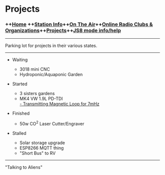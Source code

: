 # Projects
### ++[Home](index.md) ++[Station Info](station.md)++[On The Air](ontheair.md)++[Online Radio Clubs & Organizations](clubs.md)++[Projects](projects.md)++[JS8 mode info/help](js8help.md)
---
Parking lot for projects in their various states. 

---

 - Waiting 
	 - 3018 mini CNC 
	 - Hydroponic/Aquaponic Garden
 - Started   
	 - 3 sisters gardens 
	 - MK4 VW 1.9L PD-TDI  
	 [- Transmitting Magnetic Loop for 7mHz](Magloop)
   
 - Finished 
	 - 50w CO<sup>2</sup> Laser Cutter/Engraver 
   
   
 - Stalled 
	 - Solar storage upgrade 
	 - ESP8266 MQTT thing 
	 - "Short Bus" to RV

---

  "Talking to Aliens" 
<!--stackedit_data:
eyJoaXN0b3J5IjpbOTE4MDgzNjQ3LC04MDMyNDcxMjUsMjE0Nz
U0MDc3LDExNzUyODQ3NjUsODMyNDg4MTA4LDEzMDEzMTY3MjIs
NTUwMzAzMjk0LDE0Mjg4NzI0NDEsODY0MDI3MjUzXX0=
-->